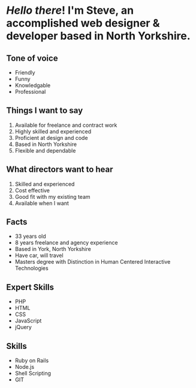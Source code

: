 # *Hello there*! I'm Steve, an accomplished web designer & developer based in North Yorkshire.

## Tone of voice

* Friendly
* Funny
* Knowledgable
* Professional

## Things I want to say

1. Available for freelance and contract work
2. Highly skilled and experienced
3. Proficient at design and code
3. Based in North Yorkshire
3. Flexible and dependable

## What directors want to hear

1. Skilled and experienced
2. Cost effective
3. Good fit with my existing team
3. Available when I want

## Facts

* 33 years old
* 8 years freelance and agency experience
* Based in York, North Yorkshire
* Have car, will travel
* Masters degree with Distinction in Human Centered Interactive Technologies

## Expert Skills

* PHP
* HTML
* CSS
* JavaScript
* jQuery

## Skills

* Ruby on Rails
* Node.js
* Shell Scripting
* GIT





